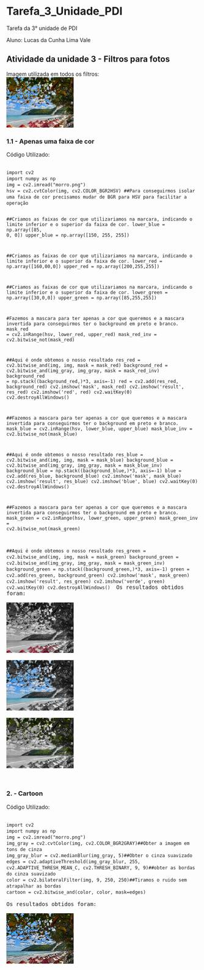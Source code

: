# Tarefa_3_Unidade_PDI
Tarefa da 3° unidade de PDI 
<html lang="pr-br">
<head>
</head>
<body>
<p>Aluno: Lucas da Cunha Lima Vale
</p>
<h2>Atividade da unidade 3 - Filtros para fotos</h2>
Imagem utilizada em todos os filtros:<br>
<img src="morro.png" alt="morro" style="width:35%"/><br>
<h3>1.1 - Apenas uma faixa de cor </h3>
Código Utilizado:<br>
<pre class="prettyprint">
<code>
import cv2
import numpy as np
img = cv2.imread("morro.png")
hsv = cv2.cvtColor(img, cv2.COLOR_BGR2HSV) ##Para conseguirmos isolar uma faixa de cor precisamos mudar de BGR para HSV para facilitar a operação

##Criamos as faixas de cor que utilizariamos na marcara, indicando o limite inferior e o superior da faixa de cor.
lower_blue = np.array([85, 0, 0]) 
upper_blue = np.array([150, 255, 255])

##Criamos as faixas de cor que utilizariamos na marcara, indicando o limite inferior e o superior da faixa de cor.
lower_red = np.array([160,00,0])
upper_red = np.array([200,255,255])

##Criamos as faixas de cor que utilizariamos na marcara, indicando o limite inferior e o superior da faixa de cor.
lower_green = np.array([30,0,0])
upper_green = np.array([85,255,255])

#Fazemos a mascara para ter apenas a cor que queremos e a mascara invertida para conseguirmos ter o background em preto e branco.
mask_red = cv2.inRange(hsv, lower_red, upper_red)
mask_red_inv = cv2.bitwise_not(mask_red)

##Aqui é onde obtemos o nosso resultado
res_red = cv2.bitwise_and(img, img, mask = mask_red)
background_red = cv2.bitwise_and(img_gray, img_gray, mask = mask_red_inv)
background_red = np.stack((background_red,)*3, axis=-1)
red = cv2.add(res_red, background_red)
cv2.imshow('mask', mask_red)
cv2.imshow('result', res_red)
cv2.imshow('red', red)
cv2.waitKey(0)
cv2.destroyAllWindows()

##Fazemos a mascara para ter apenas a cor que queremos e a mascara invertida para conseguirmos ter o background em preto e branco.
mask_blue = cv2.inRange(hsv, lower_blue, upper_blue)
mask_blue_inv = cv2.bitwise_not(mask_blue)

##Aqui é onde obtemos o nosso resultado
res_blue = cv2.bitwise_and(img, img, mask = mask_blue)
background_blue = cv2.bitwise_and(img_gray, img_gray, mask = mask_blue_inv)
background_blue = np.stack((background_blue,)*3, axis=-1)
blue = cv2.add(res_blue, background_blue)
cv2.imshow('mask', mask_blue)
cv2.imshow('result', res_blue)
cv2.imshow('blue', blue)
cv2.waitKey(0)
cv2.destroyAllWindows()

##Fazemos a mascara para ter apenas a cor que queremos e a mascara invertida para conseguirmos ter o background em preto e branco.
mask_green = cv2.inRange(hsv, lower_green, upper_green)
mask_green_inv = cv2.bitwise_not(mask_green)

##Aqui é onde obtemos o nosso resultado
res_green = cv2.bitwise_and(img, img, mask = mask_green)
background_green = cv2.bitwise_and(img_gray, img_gray, mask = mask_green_inv)
background_green = np.stack((background_green,)*3, axis=-1)
green = cv2.add(res_green, background_green)
cv2.imshow('mask', mask_green)
cv2.imshow('result', res_green)
cv2.imshow('verde', green)
cv2.waitKey(0)
cv2.destroyAllWindows()
</code>
Os resultados obtidos foram:<br>
<img src="vermelho.png" alt="vermelho" style="width:35%"/><br>
<img src="azul.png" alt="azul" style="width:35%"/><br>
<img src="verde.png" alt="verde" style="width:35%"/><br>
</pre>
</p>
<h3>2. - Cartoon </h3>
Código Utilizado:<br>
<pre class="prettyprint">
<code>
import cv2
import numpy as np
img = cv2.imread("morro.png")
img_gray = cv2.cvtColor(img, cv2.COLOR_BGR2GRAY)##Obter a imagem em tons de cinza
img_gray_blur = cv2.medianBlur(img_gray, 5)##Obter o cinza suavizado
edges = cv2.adaptiveThreshold(img_gray_blur, 255, cv2.ADAPTIVE_THRESH_MEAN_C, cv2.THRESH_BINARY, 9, 9)##obter as bordas do cinza suavizado
color = cv2.bilateralFilter(img, 9, 250, 250)##Tiramos o ruido sem atrapalhar as bordas
cartoon = cv2.bitwise_and(color, color, mask=edges)
</code>
Os resultados obtidos foram:<br>
<img src="cartoon.png" alt="cartoon" style="width:35%"/><br>
</pre>
</p>
</body>
</html>
